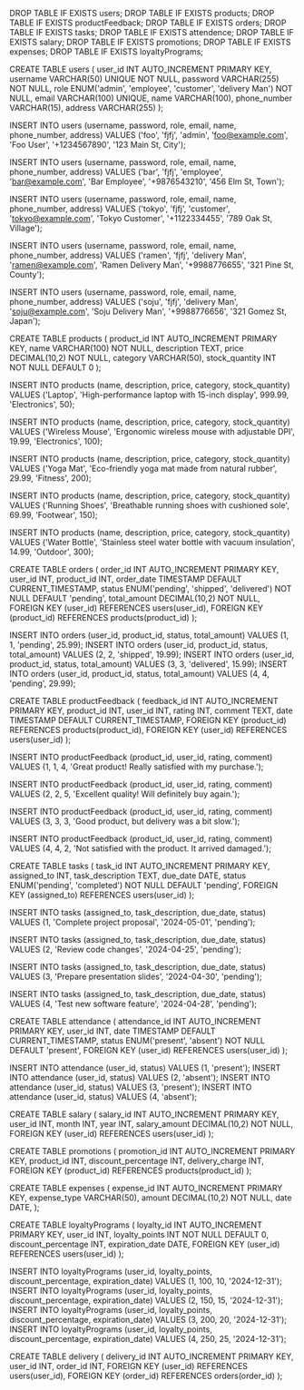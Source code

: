 DROP TABLE IF EXISTS users;
DROP TABLE IF EXISTS products;
DROP TABLE IF EXISTS productFeedback;
DROP TABLE IF EXISTS orders;
DROP TABLE IF EXISTS tasks;
DROP TABLE IF EXISTS attendence;
DROP TABLE IF EXISTS salary;
DROP TABLE IF EXISTS promotions;
DROP TABLE IF EXISTS expenses;
DROP TABLE IF EXISTS loyaltyPrograms;

CREATE TABLE users (
    user_id INT AUTO_INCREMENT PRIMARY KEY,
    username VARCHAR(50) UNIQUE NOT NULL,
    password VARCHAR(255) NOT NULL,
    role ENUM('admin', 'employee', 'customer', 'delivery Man') NOT NULL,
    email VARCHAR(100) UNIQUE,
    name VARCHAR(100),
    phone_number VARCHAR(15),
    address VARCHAR(255)
);

INSERT INTO users (username, password, role, email, name, phone_number, address) 
VALUES ('foo', 'fjfj', 'admin', 'foo@example.com', 'Foo User', '+1234567890', '123 Main St, City');

INSERT INTO users (username, password, role, email, name, phone_number, address) 
VALUES ('bar', 'fjfj', 'employee', 'bar@example.com', 'Bar Employee', '+9876543210', '456 Elm St, Town');

INSERT INTO users (username, password, role, email, name, phone_number, address) 
VALUES ('tokyo', 'fjfj', 'customer', 'tokyo@example.com', 'Tokyo Customer', '+1122334455', '789 Oak St, Village');

INSERT INTO users (username, password, role, email, name, phone_number, address) 
VALUES ('ramen', 'fjfj', 'delivery Man', 'ramen@example.com', 'Ramen Delivery Man', '+9988776655', '321 Pine St, County');

INSERT INTO users (username, password, role, email, name, phone_number, address) 
VALUES ('soju', 'fjfj', 'delivery Man', 'soju@example.com', 'Soju Delivery Man', '+9988776656', '321 Gomez St, Japan');

CREATE TABLE products (
    product_id INT AUTO_INCREMENT PRIMARY KEY,
    name VARCHAR(100) NOT NULL,
    description TEXT,
    price DECIMAL(10,2) NOT NULL,
    category VARCHAR(50),
    stock_quantity INT NOT NULL DEFAULT 0
);

INSERT INTO products (name, description, price, category, stock_quantity) VALUES ('Laptop', 'High-performance laptop with 15-inch display', 999.99, 'Electronics', 50);

INSERT INTO products (name, description, price, category, stock_quantity) VALUES ('Wireless Mouse', 'Ergonomic wireless mouse with adjustable DPI', 19.99, 'Electronics', 100);

INSERT INTO products (name, description, price, category, stock_quantity) VALUES ('Yoga Mat', 'Eco-friendly yoga mat made from natural rubber', 29.99, 'Fitness', 200);

INSERT INTO products (name, description, price, category, stock_quantity) VALUES ('Running Shoes', 'Breathable running shoes with cushioned sole', 69.99, 'Footwear', 150);

INSERT INTO products (name, description, price, category, stock_quantity) VALUES ('Water Bottle', 'Stainless steel water bottle with vacuum insulation', 14.99, 'Outdoor', 300);

CREATE TABLE orders (
    order_id INT AUTO_INCREMENT PRIMARY KEY,
    user_id INT,
    product_id INT,
    order_date TIMESTAMP DEFAULT CURRENT_TIMESTAMP,
    status ENUM('pending', 'shipped', 'delivered') NOT NULL DEFAULT 'pending',
    total_amount DECIMAL(10,2) NOT NULL,
    FOREIGN KEY (user_id) REFERENCES users(user_id),
    FOREIGN KEY (product_id) REFERENCES products(product_id)
);

INSERT INTO orders (user_id, product_id, status, total_amount) VALUES (1, 1, 'pending', 25.99);
INSERT INTO orders (user_id, product_id, status, total_amount) VALUES (2, 2, 'shipped', 19.99);
INSERT INTO orders (user_id, product_id, status, total_amount) VALUES (3, 3, 'delivered', 15.99);
INSERT INTO orders (user_id, product_id, status, total_amount) VALUES (4, 4, 'pending', 29.99);

CREATE TABLE productFeedback (
    feedback_id INT AUTO_INCREMENT PRIMARY KEY,
    product_id INT,
    user_id INT,
    rating INT,
    comment TEXT,
    date TIMESTAMP DEFAULT CURRENT_TIMESTAMP,
    FOREIGN KEY (product_id) REFERENCES products(product_id),
    FOREIGN KEY (user_id) REFERENCES users(user_id)
);

INSERT INTO productFeedback (product_id, user_id, rating, comment)
VALUES (1, 1, 4, 'Great product! Really satisfied with my purchase.');

INSERT INTO productFeedback (product_id, user_id, rating, comment)
VALUES (2, 2, 5, 'Excellent quality! Will definitely buy again.');

INSERT INTO productFeedback (product_id, user_id, rating, comment)
VALUES (3, 3, 3, 'Good product, but delivery was a bit slow.');

INSERT INTO productFeedback (product_id, user_id, rating, comment)
VALUES (4, 4, 2, 'Not satisfied with the product. It arrived damaged.');

CREATE TABLE tasks (
    task_id INT AUTO_INCREMENT PRIMARY KEY,
    assigned_to INT,
    task_description TEXT,
    due_date DATE,
    status ENUM('pending', 'completed') NOT NULL DEFAULT 'pending',
    FOREIGN KEY (assigned_to) REFERENCES users(user_id)
);


INSERT INTO tasks (assigned_to, task_description, due_date, status) 
VALUES (1, 'Complete project proposal', '2024-05-01', 'pending');

INSERT INTO tasks (assigned_to, task_description, due_date, status) 
VALUES (2, 'Review code changes', '2024-04-25', 'pending');

INSERT INTO tasks (assigned_to, task_description, due_date, status) 
VALUES (3, 'Prepare presentation slides', '2024-04-30', 'pending');

INSERT INTO tasks (assigned_to, task_description, due_date, status) 
VALUES (4, 'Test new software feature', '2024-04-28', 'pending');


CREATE TABLE attendance (
    attendance_id INT AUTO_INCREMENT PRIMARY KEY,
    user_id INT,
    date TIMESTAMP DEFAULT CURRENT_TIMESTAMP,
    status ENUM('present', 'absent') NOT NULL DEFAULT 'present',
    FOREIGN KEY (user_id) REFERENCES users(user_id)
);

INSERT INTO attendance (user_id, status) VALUES (1, 'present');
INSERT INTO attendance (user_id, status) VALUES (2, 'absent');
INSERT INTO attendance (user_id, status) VALUES (3, 'present');
INSERT INTO attendance (user_id, status) VALUES (4, 'absent');

CREATE TABLE salary (
    salary_id INT AUTO_INCREMENT PRIMARY KEY,
    user_id INT,
    month INT,
    year INT,
    salary_amount DECIMAL(10,2) NOT NULL,
    FOREIGN KEY (user_id) REFERENCES users(user_id)
);

CREATE TABLE promotions (
    promotion_id INT AUTO_INCREMENT PRIMARY KEY,
    product_id INT,
    discount_percentage INT,
    delivery_charge INT,
    FOREIGN KEY (product_id) REFERENCES products(product_id)
);

CREATE TABLE expenses (
    expense_id INT AUTO_INCREMENT PRIMARY KEY,
    expense_type VARCHAR(50),
    amount DECIMAL(10,2) NOT NULL,
    date DATE,
);

CREATE TABLE loyaltyPrograms (
    loyalty_id INT AUTO_INCREMENT PRIMARY KEY,
    user_id INT,
    loyalty_points INT NOT NULL DEFAULT 0,
    discount_percentage INT,
    expiration_date DATE,
    FOREIGN KEY (user_id) REFERENCES users(user_id)
);

INSERT INTO loyaltyPrograms (user_id, loyalty_points, discount_percentage, expiration_date) VALUES (1, 100, 10, '2024-12-31');
INSERT INTO loyaltyPrograms (user_id, loyalty_points, discount_percentage, expiration_date) VALUES (2, 150, 15, '2024-12-31');
INSERT INTO loyaltyPrograms (user_id, loyalty_points, discount_percentage, expiration_date) VALUES (3, 200, 20, '2024-12-31');
INSERT INTO loyaltyPrograms (user_id, loyalty_points, discount_percentage, expiration_date) VALUES (4, 250, 25, '2024-12-31');


CREATE TABLE delivery (
    delivery_id INT AUTO_INCREMENT PRIMARY KEY,
    user_id INT,
    order_id INT,
    FOREIGN KEY (user_id) REFERENCES users(user_id),
    FOREIGN KEY (order_id) REFERENCES orders(order_id)
);
